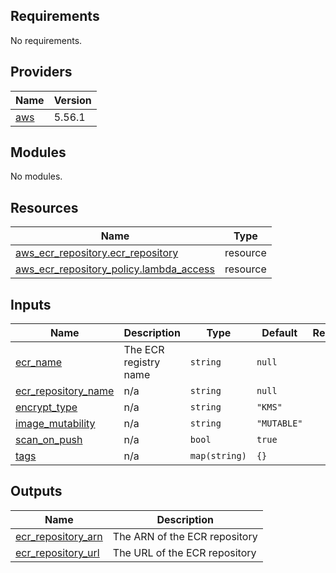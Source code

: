 <!-- BEGIN_TF_DOCS -->
## Requirements

No requirements.

## Providers

| Name | Version |
|------|---------|
| <a name="provider_aws"></a> [aws](#provider\_aws) | 5.56.1 |

## Modules

No modules.

## Resources

| Name | Type |
|------|------|
| [aws_ecr_repository.ecr_repository](https://registry.terraform.io/providers/hashicorp/aws/latest/docs/resources/ecr_repository) | resource |
| [aws_ecr_repository_policy.lambda_access](https://registry.terraform.io/providers/hashicorp/aws/latest/docs/resources/ecr_repository_policy) | resource |

## Inputs

| Name | Description | Type | Default | Required |
|------|-------------|------|---------|:--------:|
| <a name="input_ecr_name"></a> [ecr\_name](#input\_ecr\_name) | The ECR registry name | `string` | `null` | no |
| <a name="input_ecr_repository_name"></a> [ecr\_repository\_name](#input\_ecr\_repository\_name) | n/a | `string` | `null` | no |
| <a name="input_encrypt_type"></a> [encrypt\_type](#input\_encrypt\_type) | n/a | `string` | `"KMS"` | no |
| <a name="input_image_mutability"></a> [image\_mutability](#input\_image\_mutability) | n/a | `string` | `"MUTABLE"` | no |
| <a name="input_scan_on_push"></a> [scan\_on\_push](#input\_scan\_on\_push) | n/a | `bool` | `true` | no |
| <a name="input_tags"></a> [tags](#input\_tags) | n/a | `map(string)` | `{}` | no |

## Outputs

| Name | Description |
|------|-------------|
| <a name="output_ecr_repository_arn"></a> [ecr\_repository\_arn](#output\_ecr\_repository\_arn) | The ARN of the ECR repository |
| <a name="output_ecr_repository_url"></a> [ecr\_repository\_url](#output\_ecr\_repository\_url) | The URL of the ECR repository |
<!-- END_TF_DOCS -->